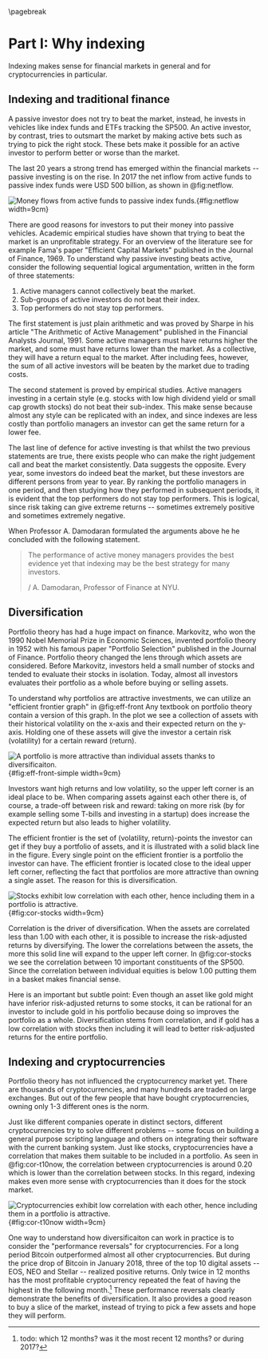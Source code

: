 \pagebreak

# Part I: Why indexing

[jl comment]: ## (want us to spend very little time on this point. people accept it fast, much faster than crypto.)

Indexing makes sense for financial markets in general and for cryptocurrencies in particular.

## Indexing and traditional finance

A passive investor does not try to beat the market, instead, he invests in vehicles like index funds and ETFs tracking the SP500. An active investor, by contrast, tries to outsmart the market by making active bets such as trying to pick the right stock. These bets make it possible for an active investor to perform better or worse than the market.

The last 20 years a strong trend has emerged within the financial markets -- passive investing is on the rise. In 2017 the net inflow from active funds to passive index funds were USD 500 billion, as shown in @fig:netflow.

![Money flows from active funds to passive index funds.](../figures/netflow-active-to-passive.png){#fig:netflow width=9cm}


There are good reasons for investors to put their money into passive vehicles. Academic empirical studies have shown that trying to beat the market is an unprofitable strategy. For an overview of the literature see for example Fama's paper "Efficient Capital Markets" published in the Journal of Finance, 1969. To understand why passive investing beats active, consider the following sequential logical argumentation, written in the form of three statements:

1. Active managers cannot collectively beat the market.
2. Sub-groups of active investors do not beat their index.
3. Top performers do not stay top performers.


<!-- [sharpe]: https://web.stanford.edu/~wfsharpe/art/active/active.htm -->

The first statement is just plain arithmetic and was proved by Sharpe in his article "The Arithmetic of Active Management" published in the Financial Analysts Journal, 1991. Some active managers must have returns higher the market, and some must have returns lower than the market. As a collective, they will have a return equal to the market. After including fees, however, the sum of all active investors will be beaten by the market due to trading costs.

The second statement is proved by empirical studies. Active managers investing in a certain style (e.g. stocks with low high dividend yield or small cap growth stocks) do not beat their sub-index. This make sense because almost any style can be replicated with an index, and since indexes are less costly than portfolio managers an investor can get the same return for a lower fee.

The last line of defence for active investing is that whilst the two previous statements are true, there exists people who can make the right judgement call and beat the market consistently. Data suggests the opposite. Every year, some investors do indeed beat the market, but these investors are different persons from year to year. By ranking the portfolio managers in one period, and then studying how they performed in subsequent periods, it is evident that the top performers do not stay top performers. <!-- Moreover, a simple graphic from Morningstar suggests the superstar fund managers quickly came down to earth during the years after being named as a top performer.--> This is logical, since risk taking can give extreme returns -- sometimes extremely positive and sometimes extremely negative.

When Professor A. Damodaran formulated the arguments above he he concluded with the following statement.

> The performance of active money managers provides the best evidence yet that indexing may be the best strategy for many investors.
>
> / A. Damodaran, Professor of Finance at NYU.





[^fama-efficient]: https://www.jstor.org/stable/2325486  Efficient Capital Markets: A Review of Theory and Empirical Work, Eugene F. Fama, The Journal of Finance

[^sharpe1991]:  journal = " The Financial Analysts' Journal", volume = "47", pages = "7-9", note =  "https://web.stanford.edu/~wfsharpe/art/active/active.htm"

[^damodaran1]: author = "Aswath Damodaran", note = "http://pages.stern.nyu.edu/~adamodar/New_Home_Page/invphillectures/

[^markovitz-1952]: https://www.jstor.org/stable/2975974?seq=1#pagescan_tab_contents


<!--
He also makes a closing remark on the industry as a whole:
> ... active investing, as structured today, is an awful business, with little to show for all the resources that are poured into it. In fact, given how much value is destroyed in this business, the surprise is not that passive investing has encroached on its territory but that active investing stays standing as a viable business.
-->

## Diversification

Portfolio theory has had a huge impact on finance. Markovitz, who won the 1990 Nobel Memorial Prize in Economic Sciences, invented portfolio theory in 1952 with his famous paper "Portfolio Selection" published in the Journal of Finance.
Portfolio theory changed the lens through which assets are considered. Before Markovitz, investors held a small number of stocks and tended to evaluate their stocks in isolation. Today, almost all investors evaluates their portfolio as a whole before buying or selling assets.


To understand why portfolios are attractive investments, we can utilize an "efficient frontier graph" in @fig:eff-front Any textbook on portfolio theory contain a version of this graph. In the plot we see a collection of assets with their historical volatility on the x-axis and their expected return on the y-axis. Holding one of these assets will give the investor a certain risk (volatility) for a certain reward (return).

![A portfolio is more attractive than individual assets thanks to diversificaiton.](../figures/effplot3.png){#fig:eff-front-simple width=9cm}

Investors want high returns and low volatility, so the upper left corner is an ideal place to be. When comparing assets against each other there is, of course, a trade-off between risk and reward: taking on more risk (by for example selling some T-bills and investing in a startup) does increase the expected return but also leads to higher volatility.

The efficient frontier is the set of (volatility, return)-points the investor can get if they buy a portfolio of assets, and it is illustrated with a solid black line in the figure. Every single point on the efficient frontier is a portfolio the investor can have. The efficient frontier is located close to the ideal upper left corner, reflecting the fact that portfolios are more attractive than owning a single asset. The reason for this is diversification.

![Stocks exhibit low correlation with each other, hence including them in a portfolio is attractive.](../figures/cor-sp10_sp500.png){#fig:cor-stocks width=9cm}

Correlation is the driver of diversification. When the assets are correlated less than 1.00 with each other, it is possible to increase the risk-adjusted returns by diversifying. The lower the correlations between the assets, the more this solid line will expand to the upper left corner.
In @fig:cor-stocks we see the correlation between 10 important constituents of the SP500. Since the correlation between individual equities is below 1.00 putting them in a basket makes financial sense.

<!-- we make it practical in the last paragraph -->
Here is an important but subtle point: Even though an asset like gold might have inferior risk-adjusted returns to some stocks, it can be rational for an investor to include gold in his portfolio because doing so improves the portfolio as a whole. Diversification stems from correlation, and if gold has a low correlation with stocks then including it will lead to better risk-adjusted returns for the entire portfolio.




## Indexing and cryptocurrencies

<!--- JL note to self. parallell to internet: competition of standards. -->

Portfolio theory has not influenced the cryptocurrency market yet. There are thousands of cryptocurrencies, and many hundreds are traded on large exchanges. But out of the few people that have bought cryptocurrencies, owning only 1-3 different ones is the norm.

Just like different companies operate in distinct sectors, different cryptocurrencies try to solve different problems -- some focus on building a general purpose scripting language and others on integrating their software with the current banking system.
Just like stocks, cryptocurrencies have a correlation that makes them suitable to be included in a portfolio. As seen in @fig:cor-t10now, the correlation between cryptocurrencies is around 0.20 which is lower than the correlation between stocks. In this regard, indexing makes even more sense with cryptocurrencies than it does for the stock market.

![Cryptocurrencies exhibit low correlation with each other, hence including them in a portfolio is attractive.](../figures/cor-t10now-namean.png){#fig:cor-t10now width=9cm}


[comment]: ## "Statistically speaking this section is not different from concluding the correlations are low. however, it is a nice sales argument and makes it super clear for an investor why they want to have a basket."

One way to understand how diversificaiton can work in practice is to consider the "performance reversals" for cryptocurrencies.
For a long period Bitcoin outperformed almost all other cryptocurrencies.
But during the price drop of Bitcoin in January 2018, three of the top 10 digital assets -- EOS, NEO and Stellar -- realized positive returns.
Only twice in 12 months has the most profitable cryptocurrency repeated the feat of having the highest in the following month.[^ref-12months]
These performance reversals clearly demonstrate the benefits of diversification. It also provides a good reason to buy a slice of the market, instead of trying to pick a few assets and hope they will perform.


[comment]: ## "the text above is needed as background info before the quote below."

[comment]: ## "you went into bitcoin in jan 2016, congratulations. when did you buy ripple? or EOS? / novogratz (approximate quote)..  this fictional conversation is a great way to introduce FOMO by mr novogratz and he used it in an interview. this is why indexing makes sense in crypto: the market moves so fast and it is hard to keep up with all news and tech, so it is better to just align yourself with the market in order to not miss out. (however, doing so in practice is hard and that is why our product is needed.)"

<!--
Some early adopters brag about how early they went into Bitcoin and how much profit it has given them. I often tell them "That's a great return, well done! But when did you go buy Ethereum? And at what price point did you buy EOS?". They missed out.

Do not bet on a single cryptocurrency, instead, invest in the market.
i want to tough on the idea they are communities.

An investor who aligns themselves with the market would not have to do the research himself and find information about all the new projects, as well as evaluate them. If enough crypto enthusiasts believe a coin is worth investing in, they will, and when the coin has sufficient trading volume and market cap (i.e. when it is mature enough) it will enter our index so that our investors automatically include it in their porftolio. This way the investor is neither too early nor too late -- being too early increases risk and being too late reduces return.
-->


[slide-comment]: ## "I think the slide should be table with coins on y axis, months on x axis, and then just plot a few sample months of the top t coins. So you can see the name is different every month. maybe use t=5 or so."

[^ref-12months]: todo: which 12 months? was it the most recent 12 months? or during 2017?
